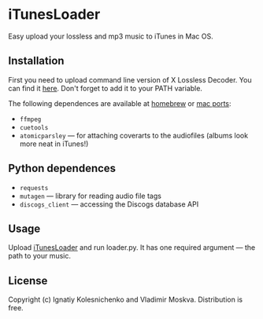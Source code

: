 iTunesLoader
============

Easy upload your lossless and mp3 music to iTunes in Mac OS.

Installation
------------

First you need to upload command line version of X Lossless Decoder.
You can find it [here](http://tmkk.pv.land.to/xld/index_e.html).
Don't forget to add it to your PATH variable.


The following dependences are available at [homebrew](http://mxcl.github.com/homebrew/) or
[mac ports](http://guide.macports.org/):

  * `ffmpeg`
  * `cuetools`
  * `atomicparsley` — for attaching coverarts to the audiofiles (albums look more neat in iTunes!)


Python dependences
------------------

  * `requests`
  * `mutagen` — library for reading audio file tags
  * `discogs_client` — accessing the Discogs database API

Usage
-----

Upload [iTunesLoader]() and run loader.py. It has one required argument — the path to your music.


License
-------

Copyright (c) Ignatiy Kolesnichenko and Vladimir Moskva. Distribution is free.

